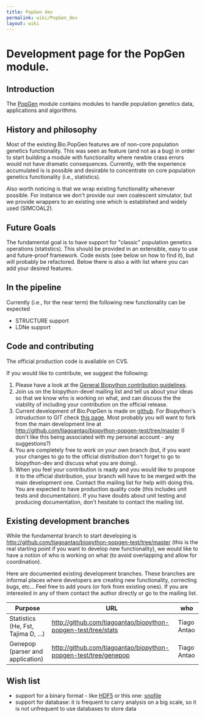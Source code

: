 ```yaml
---
title: PopGen dev
permalink: wiki/PopGen_dev
layout: wiki
---
```


Development page for the PopGen module.
=======================================

Introduction
------------

The [PopGen](PopGen "wikilink") module contains modules to handle
population genetics data, applications and algorithms.

History and philosophy
----------------------

Most of the existing Bio.PopGen features are of non-core population
genetics functionality. This was seen as feature (and not as a bug) in
order to start building a module with functionality where newbie crass
errors would not have dramatic consequences. Currently, with the
experience accumulated is is possible and desirable to concentrate on
core population genetics functionality (i.e., statistics).

Also worth noticing is that we wrap existing functionality whenever
possible. For instance we don't provide our own coalescent simulator,
but we provide wrappers to an existing one which is established and
widely used (SIMCOAL2).

Future Goals
------------

The fundamental goal is to have support for "classic" population
genetics operations (statistics). This should be provided in an
extensible, easy to use and future-proof framework. Code exists (see
below on how to find it), but will probably be refactored. Below there
is also a with list where you can add your desired features.

In the pipeline
---------------

Currently (i.e., for the near term) the following new functionality can
be expected

-   STRUCTURE support
-   LDNe support

Code and contributing
---------------------

The official production code is available on CVS.

If you would like to contribute, we suggest the following:

1.  Please have a look at the [General Biopython contribution
    guidelines](Contributing "wikilink").
2.  Join us on the biopython-devel mailing list and tell us about your
    ideas so that we know who is working on what, and can discuss the
    the viability of including your contribution on the
    official release.
3.  Current development of Bio.PopGen is made on
    [github](http://github.com). For Biopython's intruduction to GIT
    check [this page](GitUsage "wikilink"). Most probably you will want
    to fork from the main development line at
    <http://github.com/tiagoantao/biopython-popgen-test/tree/master> (I
    don't like this being associated with my personal account -
    any suggestions?)
4.  You are completely free to work on your own branch (but, if you want
    your changes to go to the official distribution don't forget to go
    to biopython-dev and discuss what you are doing).
5.  When you feel your contribution is ready and you would like to
    propose it to the official distribution, your branch will have to be
    merged with the main development one. Contact the mailing list for
    help with doing this. You are expected to have production quality
    code (this includes unit tests and documentation). If you have
    doubts about unit testing and producing documentation, don't
    hesitate to contact the mailing list.

Existing development branches
-----------------------------

While the fundamental branch to start developing is
<http://github.com/tiagoantao/biopython-popgen-test/tree/master> (this
is the real starting point if you want to develop new functionality), we
would like to have a notion of who is working on what (to avoid
overlapping and allow for coordination).

Here are documented existing development branches. These branches are
informal places where developers are creating new functionality,
correcting bugs, etc... Feel free to add yours (or fork from existing
ones). If you are interested in any of them contact the author directly
or go to the mailing list.

| Purpose                             | URL                                                               | who         |
|-------------------------------------|-------------------------------------------------------------------|-------------|
| Statistics (He, Fst, Tajima D, ...) | <http://github.com/tiagoantao/biopython-popgen-test/tree/stats>   | Tiago Antao |
| Genepop (parser and application)    | <http://github.com/tiagoantao/biopython-popgen-test/tree/genepop> | Tiago Antao |

Wish list
---------

-   support for a binary format - like [HDF5](http://www.pytables.org)
    or this one:
    [snpfile](http://lists.open-bio.org/pipermail/biopython/2008-December/004830.html)
-   support for database: it is frequent to carry analysis on a big
    scale, so it is not unfrequent to use databases to store data

